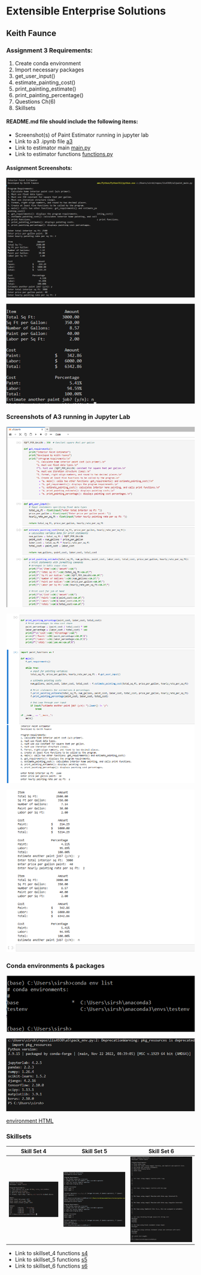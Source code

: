 

# Extensible Enterprise Solutions

## Keith Faunce

### Assignment 3 Requirements:

1. Create conda environment
2. Import necessary packages
3. get_user_input()
4. estimate_painting_cost()
5. print_painting_estimate()
6. print_painting_percentage()
7. Questions Ch(6)
8. Skillsets 


#### README.md file should include the following items:

* Screenshot(s) of Paint Estimator running in jupyter lab
* Link to a3 .ipynb file [a3](a3.ipynb)
* Link to estimator main [main.py](paint_main.py)
* Link to estimator functions [functions.py](paint_functions.py)

#### Assignment Screenshots:

![vs_p1](a3_p1.PNG)

![vs_p2](a3_p2.PNG)

### Screenshots of A3 running in Jupyter Lab

![p1](a3_p3.PNG)

![p2](a3_p4.PNG)

![p3](a3_p5.PNG)

### Conda environments & packages

![Environment list](conda_env_list.PNG)

![Packages](installed_packages.PNG)

[environment HTML](environment.yml)



### Skillsets

Skill Set 4            | Skill Set 5            | Skill Set 6            |
---------------------- | ---------------------- | ---------------------- |
![s4](img/s4.PNG)      |   ![s5](img/s5.PNG)    |   ![s6](img/s6.png)    |


* Link to skillset_4 functions [s4](s4_functions.py)
* Link to skillset_5 functions [s5](s5_functions.py)
* Link to skillset_6 functions [s6](s6_functions.py)

